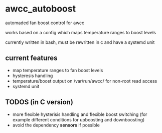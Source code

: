 # awcc_autoboost

automaded fan boost control for awcc

works based on a config which maps temperature ranges to boost levels

currently written in bash, must be rewritten in c and have a systemd unit

## current features

- map temperature ranges to fan boost levels
- hysteresis handling
- temperature/boost output on /var/run/awcc/ for non-root read access
- systemd unit

## TODOS (in C version)

- more flexible hysterisis handling and flexible boost switching (for example
different conditions for upboosting and downboosting)
- avoid the dependency **sensors** if possible
